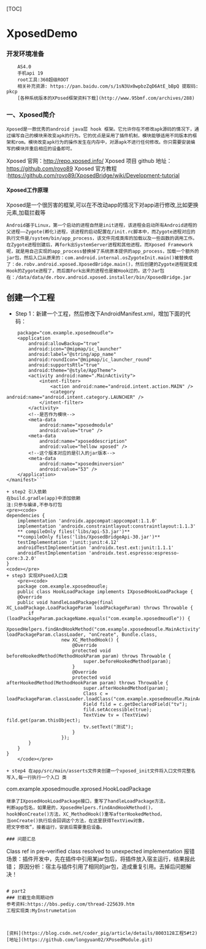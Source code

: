 [TOC]
# XposedDemo
### 开发环境准备
        AS4.0
        手机api 19
        root工具:360超级ROOT
        相关补充资源: https://pan.baidu.com/s/1sN3Ux0wpbzZqD6AtE_bBpQ 提取码: pkcp
        [各种系统版本的XPosed框架资料下载](http://www.95bmf.com/archives/288)
### 一、Xposed简介
    Xposed是一款优秀的android java层 hook 框架。它允许你在不修改apk源码的情况下，通过编写自己的模块来改变apk的行为。它的优点是采用了插件机制，模块能够适用不同版本的框架和rom。模块改变apk行为的操作发生在内存中，对源apk不进行任何修改。你只需要安装编写的模块并重启相应的设备即可。
Xposed 官网：http://repo.xposed.info/
Xposed 项目 github 地址：https://github.com/rovo89
Xposed 官方教程 :https://github.com/rovo89/XposedBridge/wiki/Development-tutorial
#### Xposed工作原理
Xposed是一个很厉害的框架,可以在不改动app的情况下对app进行修改,比如更换元素,加载拦截等   

    Android基于Linux，第一个启动的进程自然是init进程，该进程会启动所有Android进程的父进程——Zygote(孵化)进程，该进程的启动配置在/init.rc脚本中，而Zygote进程对应的执行文件是/system/bin/app_process，该文件完成类库的加载以及一些函数的调用工作。在Zygote进程创建后，再fork出SystemServer进程和其他进程。而Xposed Framework呢，就是用自己实现的app_process替换掉了系统原本提供的app_process，加载一个额外的jar包，然后入口从原来的：com.android.internal.osZygoteInit.main()被替换成了：de.robv.android.xposed.XposedBridge.main()，然后创建的Zygote进程就变成Hook的Zygote进程了，而后面Fork出来的进程也是被Hook过的。这个Jar包在：/data/data/de.rbov.android.xposed.installer/bin/XposedBridge.jar

## 创建一个工程
+ Step 1：新建一个工程，然后修改下AndroidManifest.xml，增加下面的代码：

```<manifest xmlns:android="http://schemas.android.com/apk/res/android"
    package="com.example.xposedmoudle">
    <application
        android:allowBackup="true"
        android:icon="@mipmap/ic_launcher"
        android:label="@string/app_name"
        android:roundIcon="@mipmap/ic_launcher_round"
        android:supportsRtl="true"
        android:theme="@style/AppTheme">
        <activity android:name=".MainActivity">
            <intent-filter>
                <action android:name="android.intent.action.MAIN" />
                <category android:name="android.intent.category.LAUNCHER" />
            </intent-filter>
        </activity>
        <!--是否作为模块-->
        <meta-data
            android:name="xposedmodule"
            android:value="true" />
        <meta-data
            android:name="xposeddescription"
            android:value="hellow xposed" />
        <!--这个版本对应的是引入的jar版本-->
        <meta-data
            android:name="xposedminversion"
            android:value="53" />
    </application>
</manifest>```

+ step2 引入依赖
在build.gradle(app)中添加依赖
注:只参与编译,不参与打包
<pre><code>
dependencies {
    implementation 'androidx.appcompat:appcompat:1.1.0'
    implementation 'androidx.constraintlayout:constraintlayout:1.1.3'
    ** compileOnly files('libs/api-53.jar')**
    **compileOnly files('libs/XposedBridgeApi-30.jar')**
    testImplementation 'junit:junit:4.12'
    androidTestImplementation 'androidx.test.ext:junit:1.1.1'
    androidTestImplementation 'androidx.test.espresso:espresso-core:3.2.0'
}
<code></pre>
+ step3 实现XPsoed入口类
    <pre><code>
    package com.example.xposedmoudle;
    public class HookLoadPackage implements IXposedHookLoadPackage {
    @Override
    public void handleLoadPackage(final XC_LoadPackage.LoadPackageParam loadPackageParam) throws Throwable {
        if (loadPackageParam.packageName.equals("com.example.xposedmoudle")) {
            XposedHelpers.findAndHookMethod("com.example.xposedmoudle.MainActivity", loadPackageParam.classLoader, "onCreate", Bundle.class,
                    new XC_MethodHook() {
                        @Override
                        protected void beforeHookedMethod(MethodHookParam param) throws Throwable {
                            super.beforeHookedMethod(param);
                        }
                        @Override
                        protected void afterHookedMethod(MethodHookParam param) throws Throwable {
                            super.afterHookedMethod(param);
                            Class c = loadPackageParam.classLoader.loadClass("com.example.xposedmoudle.MainActivity");
                            Field fild = c.getDeclaredField("tv");
                            fild.setAccessible(true);
                            TextView tv = (TextView) fild.get(param.thisObject);
                            tv.setText("测试");
                        }
                    });
        }
    }
}
    </code></pre>

+ step4 在app/src/main/asserts文件夹创建一个xposed_init文件将入口文件完整名写入,每一行执行一个入口 类
```
 com.example.xposedmoudle.xprosed.HookLoadPackage
```
继承了IXposedHookLoadPackage接口，重写了handleLoadPackage方法，
判断app包名，如果是的，XposedHelpers.findAndHookMethod()，
hook掉onCreate()方法，XC_MethodHook()重写afterHookedMethod，
当onCreate()执行后会回调这个方法，在这里获得TextView对象，
把文字修改”，接着运行，安装后需要重启设备。

### 问题汇总
```
Class ref in pre-verified class resolved to unexpected implementation
报错场景：插件开发中，先在插件中引用某jar包后，将插件放入宿主运行，结果报此错；
原因分析：宿主与插件引用了相同的jar包，造成重复引用。去掉后问题解决！
```

# part2
### 拦截生命周期动作
参考资料:https://bbs.pediy.com/thread-225639.htm
工程实现类:MyInstrumetation



[资料](https://blog.csdn.net/coder_pig/article/details/8003128工程5#t2)
[地址](https://github.com/longyuan02/XPosedModule.git)